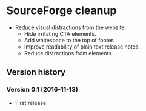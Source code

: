 # SourceForge cleanup

- Reduce visual distractions from the website.
  - Hide irritating CTA elements.
  - Add whitespace to the top of footer.
  - Improve readability of plain text release notes.
  - Reduce distractions from elements.


## Version history

### Version 0.1 (2016-11-13)
- First release.
